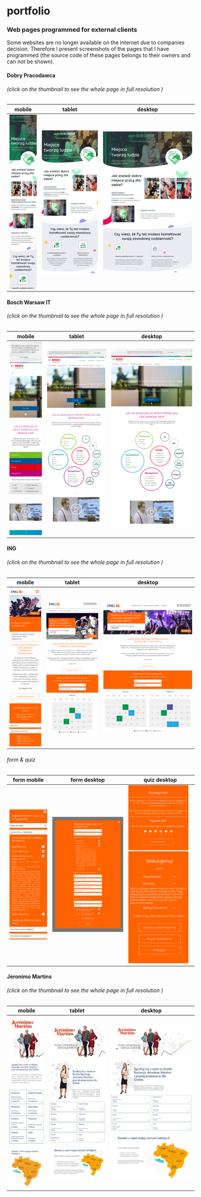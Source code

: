 # portfolio

### Web pages programmed for external clients

Some websites are no longer available on the internet due to companies decision. Therefore I present screenshots of the pages that I have programmed (the source code of these pages belongs to their owners and can not be shown).


#### Dobry Pracodawca
###### (click on the thumbnail to see the whole page in full resolution )


| mobile | tablet | desktop |
|---|---|---|
|[![](img/web_pages_screenshots/thumbnails/thumbnails-dobrypracodawca_mobile.png)](https://raw.githubusercontent.com/jpwalkiewicz/portfolio/master/img/web_pages_screenshots/dobrypracodawca_mobile.png)|[![](https://raw.githubusercontent.com/jpwalkiewicz/portfolio/master/img/web_pages_screenshots/thumbnails/thumbnails-dobrypracodawca_tablet.png)](https://raw.githubusercontent.com/jpwalkiewicz/portfolio/master/img/web_pages_screenshots/dobrypracodawca_tablet.png)|[![](https://raw.githubusercontent.com/jpwalkiewicz/portfolio/master/img/web_pages_screenshots/thumbnails/thumbnails-dobrypracodawca_desktop.png)](https://raw.githubusercontent.com/jpwalkiewicz/portfolio/master/img/web_pages_screenshots/dobrypracodawca_desktop.png)|


#### Bosch Warsaw IT
###### (click on the thumbnail to see the whole page in full resolution )

| mobile | tablet | desktop |
|---|---|---|
|[![](https://raw.githubusercontent.com/jpwalkiewicz/portfolio/master/img/web_pages_screenshots/thumbnails/thumbnails-boschwarsawit_mobile.png)](https://raw.githubusercontent.com/jpwalkiewicz/portfolio/master/img/web_pages_screenshots/boschwarsawit_mobile.png)|[![](https://raw.githubusercontent.com/jpwalkiewicz/portfolio/master/img/web_pages_screenshots/thumbnails/thumbnails-boschwarsawit_tablet.png)](https://raw.githubusercontent.com/jpwalkiewicz/portfolio/master/img/web_pages_screenshots/boschwarsawit_tablet.png)|[![](https://raw.githubusercontent.com/jpwalkiewicz/portfolio/master/img/web_pages_screenshots/thumbnails/thumbnails-boschwarsawit_desktop.png)](https://raw.githubusercontent.com/jpwalkiewicz/portfolio/master/img/web_pages_screenshots/boschwarsawit_desktop.png)

#### ING
###### (click on the thumbnail to see the whole page in full resolution )


| mobile | tablet | desktop |
|---|---|---|
|[![](https://raw.githubusercontent.com/jpwalkiewicz/portfolio/master/img/web_pages_screenshots/thumbnails/thumbnails-ing_mobile.png)](https://raw.githubusercontent.com/jpwalkiewicz/portfolio/master/img/web_pages_screenshots/ing_mobile.png)|[![](https://raw.githubusercontent.com/jpwalkiewicz/portfolio/master/img/web_pages_screenshots/thumbnails/thumbnails-ing_tablet.png)](https://raw.githubusercontent.com/jpwalkiewicz/portfolio/master/img/web_pages_screenshots/ing_tablet.png)|[![](https://raw.githubusercontent.com/jpwalkiewicz/portfolio/master/img/web_pages_screenshots/thumbnails/thumbnails-ing_desktop.png)](https://raw.githubusercontent.com/jpwalkiewicz/portfolio/master/img/web_pages_screenshots/ing_desktop.png)|

###### form & quiz

| form mobile | form desktop | quiz desktop
|---|---|---|
|[![](https://raw.githubusercontent.com/jpwalkiewicz/portfolio/master/img/web_pages_screenshots/thumbnails/thumbnails-ing_form_mobile.png)](https://raw.githubusercontent.com/jpwalkiewicz/portfolio/master/img/web_pages_screenshots/ing_form_mobile.png)|[![](https://raw.githubusercontent.com/jpwalkiewicz/portfolio/master/img/web_pages_screenshots/thumbnails/thumbnails-ing_form_desktop.png)](https://raw.githubusercontent.com/jpwalkiewicz/portfolio/master/img/web_pages_screenshots/ing_form_desktop.png)|[![](https://raw.githubusercontent.com/jpwalkiewicz/portfolio/master/img/web_pages_screenshots/thumbnails/thumbnails-ing_quiz.png)](https://raw.githubusercontent.com/jpwalkiewicz/portfolio/master/img/web_pages_screenshots/ing_quiz.png)&nbsp;[![](https://raw.githubusercontent.com/jpwalkiewicz/portfolio/master/img/web_pages_screenshots/thumbnails/thumbnails-ing_quiz_results.png)](https://raw.githubusercontent.com/jpwalkiewicz/portfolio/master/img/web_pages_screenshots/ing_quiz_results.png)


#### Jeronimo Martins
###### (click on the thumbnail to see the whole page in full resolution )


| mobile | tablet | desktop |
|---|---|---|
|[![](https://raw.githubusercontent.com/jpwalkiewicz/portfolio/master/img/web_pages_screenshots/thumbnails/thumbnails-jeronimomartins_mobile.png)](https://raw.githubusercontent.com/jpwalkiewicz/portfolio/master/img/web_pages_screenshots/jeronimomartins_mobile.png)|[![](https://raw.githubusercontent.com/jpwalkiewicz/portfolio/master/img/web_pages_screenshots/thumbnails/thumbnails-jeronimomartins_tablet.png)](https://raw.githubusercontent.com/jpwalkiewicz/portfolio/master/img/web_pages_screenshots/jeronimomartins_tablet.png)|[![](https://raw.githubusercontent.com/jpwalkiewicz/portfolio/master/img/web_pages_screenshots/thumbnails/thumbnails-jeronimomartins_desktop.png)](https://raw.githubusercontent.com/jpwalkiewicz/portfolio/master/img/web_pages_screenshots/jeronimomartins_desktop.png)|
